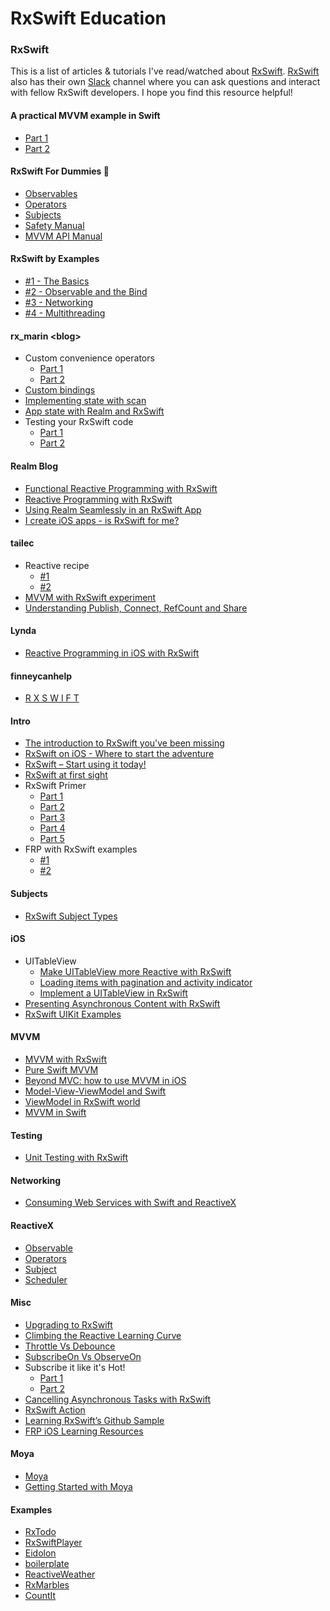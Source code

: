 # RxSwift Education
 
### RxSwift

This is a list of articles & tutorials I've read/watched about [RxSwift](https://github.com/ReactiveX/RxSwift). [RxSwift](https://github.com/ReactiveX/RxSwift) also has their own [Slack](http://rxswift-slack.herokuapp.com/) channel where you can ask questions and interact with fellow RxSwift developers. I hope you find this resource helpful!  


#### A practical MVVM example in Swift
* [Part 1](http://candycode.io/a-practical-mvvm-example-in-swift-part-1/) 
* [Part 2](http://candycode.io/a-practical-mvvm-example-in-swift-part-2/)

#### RxSwift For Dummies 🐣
* [Observables](http://swiftpearls.com/RxSwift-for-dummies-1-Observables.html)
* [Operators](http://swiftpearls.com/RxSwift-for-dummies-2-Operators.html)
* [Subjects](http://swiftpearls.com/RxSwift-for-dummies-3-Subjects.html)
* [Safety Manual](http://swiftpearls.com/RxSwift-Safety-Manual.html)
* [MVVM API Manual](http://swiftpearls.com/mvvm-state-manage.html)

#### RxSwift by Examples
* [#1 - The Basics](http://www.thedroidsonroids.com/blog/ios/rxswift-by-examples-1-the-basics/)
* [#2 - Observable and the Bind](http://www.thedroidsonroids.com/blog/ios/rxswift-by-examples-2-observable-and-the-bind/)
* [#3 - Networking](http://www.thedroidsonroids.com/blog/ios/rxswift-examples-3-networking/)
* [#4 - Multithreading](http://www.thedroidsonroids.com/blog/ios/rxswift-examples-4-multithreading/)

#### rx_marin \<blog\>
* Custom convenience operators
	* [Part 1](http://rx-marin.com/post/rxswift-rxcocoa-custom-convenience-operators-part1/)
	* [Part 2](http://rx-marin.com/post/rxswift-rxcocoa-custom-convenience-operators-part2/)
* [Custom bindings](http://rx-marin.com/post/rxswift-rxcocoa-custom-bindings/)
* [Implementing state with scan](http://rx-marin.com/post/rxswift-state-with-scan/)
* [App state with Realm and RxSwift](http://rx-marin.com/post/rxswift-realm-reactive-app-settings/)
* Testing your RxSwift code
	* [Part 1](http://rx-marin.com/post/rxswift-rxtests-unit-tests/)
	* [Part 2](http://rx-marin.com/post/rxswift-rxtests-unit-tests-part-2/)

#### Realm Blog
* [Functional Reactive Programming with RxSwift](https://realm.io/news/slug-max-alexander-functional-reactive-rxswift/)
* [Reactive Programming with RxSwift](https://realm.io/news/altconf-scott-gardner-reactive-programming-with-rxswift/)
* [Using Realm Seamlessly in an RxSwift App](https://realm.io/news/marin-todorov-realm-rxswift/)
* [I create iOS apps - is RxSwift for me?](https://realm.io/news/tryswift-Marin-Todorov-I-create-iOS-apps-is-RxSwift-for-me/?utm_source=ios-list&utm_medium=email&utm_content=ios-content)

#### tailec
* Reactive recipe
	* [#1](http://www.tailec.com/blog/Reactive-recipe-1)
	* [#2](http://www.tailec.com/blog/Reactive-recipe-2)
* [MVVM with RxSwift experiment](http://www.tailec.com/blog/mvvm-with-rxswift-experiment)
* [Understanding Publish, Connect, RefCount and Share](http://www.tailec.com/blog/understanding-publish-connect-refcount-share)

#### Lynda
* [Reactive Programming in iOS with RxSwift](https://www.lynda.com/Swift-tutorials/Reactive-Programming-iOS-RxSwift/494421-2.html)

#### finneycanhelp
* [R X S W I F T](http://www.finneycanhelp.com/tag/rxswift/)

#### Intro
* [The introduction to RxSwift you've been missing](https://github.com/DTVD/The-introduction-to-RxSwift-you-have-been-missing)
* [RxSwift on iOS - Where to start the adventure](https://blog.autsoft.hu/rxswift-on-ios-where-to-start-the-adventure/)
* [RxSwift – Start using it today!](http://adamborek.com/practical-introduction-rxswift/)
* [RxSwift at first sight](https://blog.alltheflow.com/rxswift-at-first-sight/)
* RxSwift Primer
	* [Part 1](https://www.caseyliss.com/2016/12/15/rxswift-primer-part-1)
	* [Part 2](https://www.caseyliss.com/2016/12/16/rxswift-primer-part-2)
	* [Part 3](https://www.caseyliss.com/2016/12/19/rxswift-primer-part-3)
	* [Part 4](https://www.caseyliss.com/2016/12/20/rxswift-primer-part-4)
	* [Part 5](https://www.caseyliss.com/2016/12/21/rxswift-primer-part-5)
* FRP with RxSwift examples
	* [#1](https://medium.com/@tuyenbq/frp-with-rxswift-examples-1-3359aac3c60c#.3n7tdd58q)
	* [#2](https://medium.com/@tuyenbq/frp-with-rxswift-examples-2-7e4bb5e3fc0e#.cbktf9m6n)

#### Subjects
* [RxSwift Subject Types](http://www.tailec.com/blog/understanding-publish-connect-refcount-share)

#### iOS
* UITableView
	* [Make UITableView more Reactive with RxSwift](http://yannickloriot.com/2016/01/make-uitableview-reactive-with-rxswift/)
	* [Loading items with pagination and activity indicator](https://alttab.co/blog/2016/06/21/loading-items-with-pagination-and-activity-indicator-using-rxswift/)
	* [Implement a UITableView in RxSwift](http://blog.patrickbalestra.com/post/139058887796/implement-a-uitableview-in-rxswift)
* [Presenting Asynchronous Content with RxSwift](http://www.thomasvisser.me/2016/08/03/rxswift-loading/)
* [RxSwift UIKit Examples](https://gist.github.com/KentarouKanno/2feb5fd162cd0b66e26ed883ebccf6fe)

#### MVVM
* [MVVM with RxSwift](https://realm.io/news/slug-max-alexander-mvvm-rxswift/)
* [Pure Swift MVVM](https://www.mobiledefense.com/blog/2016/02/07/pure-swift-mvvm/)
* [Beyond MVC: how to use MVVM in iOS](https://stfalcon.com/en/blog/post/beyond-mvc-how-to-use-MVVM-in-iOS)
* [Model-View-ViewModel and Swift](https://cocoacasts.com/swift-and-model-view-viewmodel-in-practice/)
* [ViewModel in RxSwift world](https://medium.com/@SergDort/viewmodel-in-rxswift-world-13d39faa2cf5#.ot9lyl5n9)
* [MVVM in Swift](http://artsy.github.io/blog/2015/09/24/mvvm-in-swift/)

#### Testing
* [Unit Testing with RxSwift](http://www.pangers.com/blog/2016/3/1/unit-testing-with-rxswift)

#### Networking
* [Consuming Web Services with Swift and ReactiveX](https://medium.com/@gonzalezreal/consuming-web-services-with-swift-and-rx-71b87b0f9a4e#.xgndogfd9)

#### ReactiveX
* [Observable](http://reactivex.io/documentation/observable.html)
* [Operators](http://reactivex.io/documentation/operators.html)
* [Subject](http://reactivex.io/documentation/subject.html)
* [Scheduler](http://reactivex.io/documentation/scheduler.html)

#### Misc
* [Upgrading to RxSwift](http://artsy.github.io/blog/2015/12/08/reactive-cocoa-to-rxswift/)
* [Climbing the Reactive Learning Curve](https://medium.com/@clozach/climbing-the-reactive-learning-curve-4a03fa8d17ae#.19wwhdep4)
* [Throttle Vs Debounce](http://www.pangers.com/blog/2016/1/29/throttle-vs-debounce)
* [SubscribeOn Vs ObserveOn](http://www.pangers.com/blog/2016/2/7/subscribeon-vs-observeon)
* Subscribe it like it's Hot!
	* [Part 1](http://www.pangers.com/blog/2016/2/20/subscribe-it-like-its-hot)
	* [Part 2](http://www.pangers.com/blog/2016/2/21/subscribe-it-like-its-hot-pt-2)
* [Cancelling Asynchronous Tasks with RxSwift](https://blog.propellerlabs.co/cancelling-asynchronous-tasks-with-rxswift-1ab243dde7a#.6nb59q94q)
* [RxSwift Action](http://www.sm-cloud.com/rxswift-action/)
* [Learning RxSwift’s Github Sample](http://zh-wang.github.io/blog/2015/10/27/learning-rxswifts-github-sample/)
* [FRP iOS Learning Resources](https://gist.github.com/JaviLorbada/4a7bd6129275ebefd5a6)

#### Moya
* [Moya](https://github.com/Moya/Moya)
* [Getting Started with Moya](http://marginalfutility.net/2015/10/04/moya/)

#### Examples
* [RxTodo](https://github.com/devxoul/RxTodo)
* [RxSwiftPlayer](https://github.com/scotteg/RxSwiftPlayer)
* [Eidolon](https://github.com/artsy/eidolon)
* [boilerplate](https://github.com/tailec/boilerplate#github-api-client)
* [ReactiveWeather](https://github.com/marinbenc/ReactiveWeatherExample)
* [RxMarbles](https://github.com/RxSwiftCommunity/RxMarbles)
* [CountIt](https://github.com/PiXeL16/CountItApp)